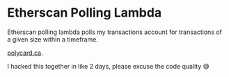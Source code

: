 # Etherscan Polling Lambda

Etherscan polling lambda polls my transactions account for transactions of a given size within a timeframe.

[polycard.ca](https://polycard.ca/).

I hacked this together in like 2 days, please excuse the code quality 😅
